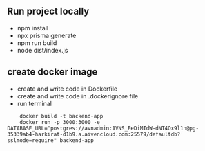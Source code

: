 ## Run project locally
- npm install
- npx prisma generate
- npm run build
- node dist/index.js

## create docker image
- create and write code in Dockerfile
- create and write code in .dockerignore file
- run terminal
```
    docker build -t backend-app
    docker run -p 3000:3000 -e DATABASE_URL="postgres://avnadmin:AVNS_EeDiMIdW-dNT4Ox9l1n@pg-35339ab4-harkirat-d1b9.a.aivencloud.com:25579/defaultdb?sslmode=require" backend-app

```

